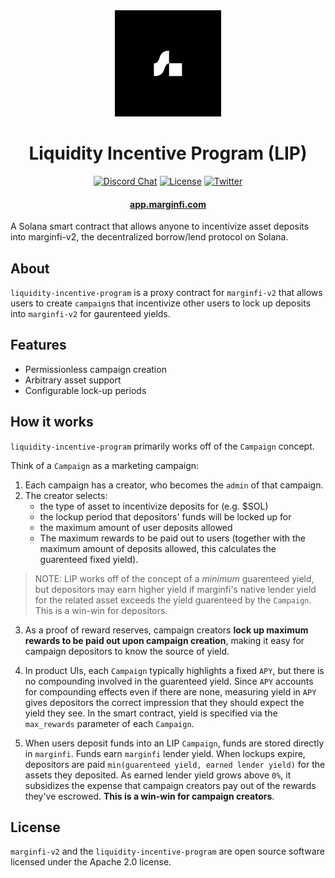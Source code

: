 <div align="center">
  <img height="170" src="./images/logo.png" />

  <h1>Liquidity Incentive Program (LIP)</h1>
  
  <p>
    <!-- Discord -->
    <a href="https://discord.com/channels/882369954916212737"><img alt="Discord Chat" src="https://img.shields.io/discord/882369954916212737?color=blueviolet&style=flat-square"/></a>
    <!-- License -->
    <a href="http://www.apache.org/licenses/LICENSE-2.0"><img alt="License" src="https://img.shields.io/github/license/mrgnlabs/mrgn-ts?style=flat-square&color=ffff00"/></a>
    <!-- Twitter -->
    <a href="https://twitter.com/intent/tweet?text=Wow:&url=https%3A%2F%2Ftwitter.com%2Fmarginfi"><img alt="Twitter" src="https://img.shields.io/twitter/url?style=social&url=https%3A%2F%2Ftwitter.com%2Fmarginfi"/></a>
    <br>
  </p>

  <h4>
    <a href="https://app.marginfi.com/">app.marginfi.com</a>
  </h4>
</div>

A Solana smart contract that allows anyone to incentivize asset deposits into marginfi-v2, the decentralized borrow/lend protocol on Solana.

## About


`liquidity-incentive-program` is a proxy contract for `marginfi-v2` that allows users to create `campaign`s that incentivize other users to lock up deposits into `marginfi-v2` for gaurenteed yields.

## Features

- Permissionless campaign creation
- Arbitrary asset support
- Configurable lock-up periods

## How it works

`liquidity-incentive-program` primarily works off of the `Campaign` concept.

Think of a `Campaign` as a marketing campaign:

1. Each campaign has a creator, who becomes the `admin` of that campaign.
2. The creator selects:
    * the type of asset to incentivize deposits for (e.g. $SOL) 
    * the lockup period that depositors' funds will be locked up for
    * the maximum amount of user deposits allowed
    * The maximum rewards to be paid out to users (together with the maximum amount of deposits allowed, this calculates the guarenteed fixed yield).

> NOTE: LIP works off of the concept of a _minimum_ guarenteed yield, but depositors may earn higher yield if marginfi's native lender yield for the related asset exceeds the yield guarenteed by the `Campaign`. This is a win-win for depositors.

3. As a proof of reward reserves, campaign creators **lock up maximum rewards to be paid out upon campaign creation**, making it easy for campaign depositors to know the source of yield.

4. In product UIs, each `Campaign` typically highlights a fixed `APY`, but there is no compounding involved in the guarenteed yield. Since `APY` accounts for compounding effects even if there are none, measuring yield in `APY` gives depositors the correct impression that they should expect the yield they see. In the smart contract, yield is specified via the `max_rewards` parameter of each `Campaign`.

5. When users deposit funds into an LIP `Campaign`, funds are stored directly in `marginfi`. Funds earn `marginfi` lender yield. When lockups expire, depositors are paid `min(guarenteed yield, earned lender yield)` for the assets they deposited. As earned lender yield grows above `0%`, it subsidizes the expense that campaign creators pay out of the rewards they've escrowed. **This is a win-win for campaign creators**.

## License

`marginfi-v2` and the `liquidity-incentive-program` are open source software licensed under the Apache 2.0 license.
